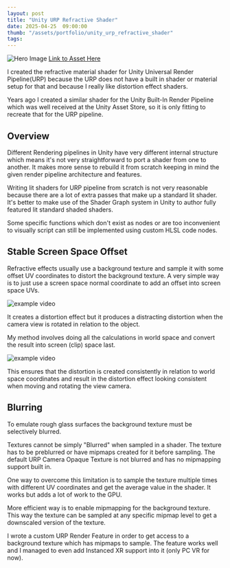 ```yaml
---
layout: post
title: "Unity URP Refractive Shader"
date: 2025-04-25  09:00:00
thumb: "/assets/portfolio/unity_urp_refractive_shader"
tags:
---
```


![Hero Image](/assets/portfolio/unity_urp_refractive_shader/screen.png)
[Link to Asset Here]()

I created the refractive material shader for Unity Universal Render Pipeline(URP) because the URP does not have a built in shader or material setup for that and because I really like distortion effect shaders.

Years ago I created a similar shader for the Unity Built-In Render Pipeline which was well received at the Unity Asset Store, so it is only fitting to recreate that for the URP pipeline.

## Overview

Different Rendering pipelines in Unity have very different internal structure which means it's not very straightforward to port a shader from one to another. It makes more sense to rebuild it from scratch keeping in mind the given render pipeline architecture and features.

Writing lit shaders for URP pipeline from scratch is not very reasonable because there are a lot of extra passes that make up a standard lit shader. It's better to make use of the Shader Graph system in Unity to author fully featured lit standard shaded shaders.

Some specific functions which don't exist as nodes or are too inconvenient to visually script can still be implemented using custom HLSL code nodes.

## Stable Screen Space Offset

Refractive effects usually use a background texture and sample it with some offset UV coordinates to distort the background texture. A very simple way is to just use a screen space normal coordinate to add an offset into screen space UVs.

![example video]()

It creates a distortion effect but it produces a distracting distortion when the camera view is rotated in relation to the object.

My method involves doing all the calculations in world space and convert the result into screen (clip) space last.

![example video]()

This ensures that the distortion is created consistently in relation to world space coordinates and result in the distortion effect looking consistent when moving and rotating the view camera.

## Blurring

To emulate rough glass surfaces the background texture must be selectively blurred.

Textures cannot be simply "Blurred" when sampled in a shader. The texture has to be preblurred or have mipmaps created for it before sampling. The default URP Camera Opaque Texture is not blurred and has no mipmapping support built in.

One way to overcome this limitation is to sample the texture multiple times with different UV coordinates and get the average value in the shader. It works but adds a lot of work to the GPU.

More efficient way is to enable mipmapping for the background texture. This way the texture can be sampled at any specific mipmap level to get a downscaled version of the texture.

I wrote a custom URP Render Feature in order to get access to a background texture which has mipmaps to sample. The feature works well and I managed to even add Instanced XR support into it (only PC VR for now).
